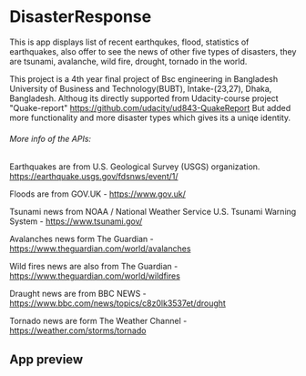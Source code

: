 DisasterResponse
====================================

This is app displays list of recent earthqukes, flood, statistics of earthquakes, also offer to see the news of other five types of disasters, they are tsunami, avalanche, wild fire, drought, tornado in the world.

This project is a 4th year final project of Bsc engineering in Bangladesh University of Business and Technology(BUBT), Intake-(23,27), Dhaka, Bangladesh.
Althoug its directly supported from Udacity-course project "Quake-report"
https://github.com/udacity/ud843-QuakeReport
But added more functionality and more disaster types which gives its a uniqe identity.

###### More info of the APIs:
Earthquakes are from U.S. Geological Survey (USGS) organization.
https://earthquake.usgs.gov/fdsnws/event/1/

Floods are from GOV.UK - https://www.gov.uk/

Tsunami news from NOAA / National Weather Service U.S. Tsunami Warning System - https://www.tsunami.gov/

Avalanches news form The Guardian - https://www.theguardian.com/world/avalanches

Wild fires news are also from The Guardian - https://www.theguardian.com/world/wildfires

Draught news are from BBC NEWS - https://www.bbc.com/news/topics/c8z0lk3537et/drought

Tornado news are form The Weather Channel - https://weather.com/storms/tornado

App preview
----------------------------
